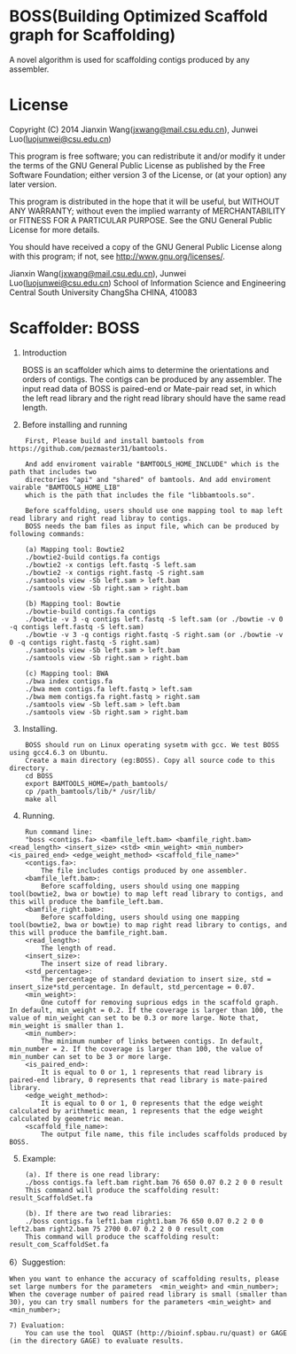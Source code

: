 # BOSS(Building Optimized Scaffold graph for Scaffolding)

A novel algorithm is used for scaffolding contigs produced by any assembler. 

License
=========

Copyright (C) 2014 Jianxin Wang(jxwang@mail.csu.edu.cn), Junwei Luo(luojunwei@csu.edu.cn)

This program is free software; you can redistribute it and/or
modify it under the terms of the GNU General Public License
as published by the Free Software Foundation; either version 3
of the License, or (at your option) any later version.

This program is distributed in the hope that it will be useful,
but WITHOUT ANY WARRANTY; without even the implied warranty of
MERCHANTABILITY or FITNESS FOR A PARTICULAR PURPOSE.  See the
GNU General Public License for more details.

You should have received a copy of the GNU General Public License
along with this program; if not, see <http://www.gnu.org/licenses/>.

Jianxin Wang(jxwang@mail.csu.edu.cn), Junwei Luo(luojunwei@csu.edu.cn)
School of Information Science and Engineering
Central South University
ChangSha
CHINA, 410083


Scaffolder: BOSS
=================

1) Introduction

	BOSS is an scaffolder which aims to determine the orientations and orders of contigs. 
	The contigs can be produced by any assembler.
	The input read data of BOSS is paired-end or Mate-pair read set, in which the left read library and the right read library should have the same read length.

2) Before installing and running
```	
	First, Please build and install bamtools from https://github.com/pezmaster31/bamtools. 
	
	And add enviroment vairable "BAMTOOLS_HOME_INCLUDE" which is the path that includes two 
	directories "api" and "shared" of bamtools. And add enviroment vairable "BAMTOOLS_HOME_LIB" 
	which is the path that includes the file "libbamtools.so".
	
	Before scaffolding, users should use one mapping tool to map left read library and right read libray to contigs.
	BOSS needs the bam files as input file, which can be produced by following commands:
	
	(a) Mapping tool: Bowtie2
	./bowtie2-build contigs.fa contigs
	./bowtie2 -x contigs left.fastq -S left.sam
	./bowtie2 -x contigs right.fastq -S right.sam
	./samtools view -Sb left.sam > left.bam
	./samtools view -Sb right.sam > right.bam
	
	(b) Mapping tool: Bowtie
	./bowtie-build contigs.fa contigs
	./bowtie -v 3 -q contigs left.fastq -S left.sam (or ./bowtie -v 0 -q contigs left.fastq -S left.sam)
	./bowtie -v 3 -q contigs right.fastq -S right.sam (or ./bowtie -v 0 -q contigs right.fastq -S right.sam)
	./samtools view -Sb left.sam > left.bam
	./samtools view -Sb right.sam > right.bam
	
	(c) Mapping tool: BWA
	./bwa index contigs.fa
	./bwa mem contigs.fa left.fastq > left.sam
	./bwa mem contigs.fa right.fastq > right.sam
	./samtools view -Sb left.sam > left.bam
	./samtools view -Sb right.sam > right.bam
```
3) Installing.
```
	BOSS should run on Linux operating sysetm with gcc. We test BOSS using gcc4.6.3 on Ubuntu.
	Create a main directory (eg:BOSS). Copy all source code to this directory.
	cd BOSS
	export BAMTOOLS_HOME=/path_bamtools/
	cp /path_bamtools/lib/* /usr/lib/
	make all
```
4) Running.
```
	Run command line: 
	"boss <contigs.fa> <bamfile_left.bam> <bamfile_right.bam> <read_length> <insert_size> <std> <min_weight> <min_number> <is_paired_end> <edge_weight_method> <scaffold_file_name>"
	<contigs.fa>: 
		The file includes contigs produced by one assembler.
	<bamfile_left.bam>:
		Before scaffolding, users should using one mapping tool(bowtie2, bwa or bowtie) to map left read library to contigs, and this will produce the bamfile_left.bam.
	<bamfile_right.bam>:
		Before scaffolding, users should using one mapping tool(bowtie2, bwa or bowtie) to map right read library to contigs, and this will produce the bamfile_right.bam.
	<read_length>: 
		The length of read.
	<insert_size>: 
		The insert size of read library.
	<std_percentage>: 
		The percentage of standard deviation to insert size, std = insert_size*std_percentage. In default, std_percentage = 0.07.
	<min_weight>: 
		One cutoff for removing suprious edgs in the scaffold graph. In default, min_weight = 0.2. If the coverage is larger than 100, the value of min_weight can set to be 0.3 or more large. Note that, min_weight is smaller than 1.
	<min_number>: 
		The minimum number of links between contigs. In default, min_number = 2. If the coverage is larger than 100, the value of min_number can set to be 3 or more large.
	<is_paired_end>: 
		It is equal to 0 or 1, 1 represents that read library is paired-end library, 0 represents that read library is mate-paired library.
	<edge_weight_method>: 
		It is equal to 0 or 1, 0 represents that the edge weight calculated by arithmetic mean, 1 represents that the edge weight calculated by geometric mean.
	<scaffold_file_name>: 
		The output file name, this file includes scaffolds produced by BOSS. 
```
5) Example:
```
	(a). If there is one read library:
	./boss contigs.fa left.bam right.bam 76 650 0.07 0.2 2 0 0 result
	This command will produce the scaffolding result: result_ScaffoldSet.fa
	
	(b). If there are two read libraries:
	./boss contigs.fa left1.bam right1.bam 76 650 0.07 0.2 2 0 0 left2.bam right2.bam 75 2700 0.07 0.2 2 0 0 result_com
	This command will produce the scaffolding result: result_com_ScaffoldSet.fa
```
6）Suggestion:

	When you want to enhance the accuracy of scaffolding results, please set large numbers for the parameters  <min_weight> and <min_number>;
	When the coverage number of paired read library is small (smaller than 30), you can try small numbers for the parameters <min_weight> and <min_number>;   
```
7) Evaluation:
	You can use the tool  QUAST (http://bioinf.spbau.ru/quast) or GAGE (in the directory GAGE) to evaluate results. 
